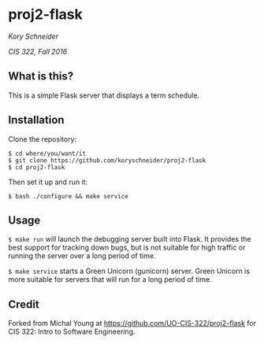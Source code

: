 # proj2-flask

_Kory Schneider_

_CIS 322, Fall 2016_

## What is this?
This is a simple Flask server that displays a term schedule.

## Installation
Clone the repository:

    $ cd where/you/want/it
    $ git clone https://github.com/koryschneider/proj2-flask
    $ cd proj2-flask

Then set it up and run it:

    $ bash ./configure && make service

## Usage
`$ make run` will launch the debugging server built into Flask.  It
provides the best support for tracking down bugs, but is not suitable
for high traffic or running the server over a long period of time.

`$ make service` starts a Green Unicorn (gunicorn) server. Green Unicorn
is more suitable for servers that will run for a long period of time.

## Credit
Forked from Michal Young at https://github.com/UO-CIS-322/proj2-flask for
CIS 322: Intro to Software Engineering.
